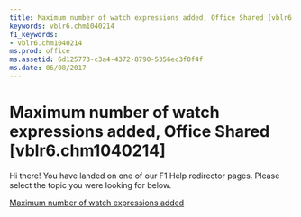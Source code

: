 ```yaml
---
title: Maximum number of watch expressions added, Office Shared [vblr6.chm1040214]
keywords: vblr6.chm1040214
f1_keywords:
- vblr6.chm1040214
ms.prod: office
ms.assetid: 6d125773-c3a4-4372-8790-5356ec3f0f4f
ms.date: 06/08/2017
---
```



# Maximum number of watch expressions added, Office Shared [vblr6.chm1040214]

Hi there! You have landed on one of our F1 Help redirector pages. Please select the topic you were looking for below.

[Maximum number of watch expressions added](http://msdn.microsoft.com/library/eab74d57-80bd-da4b-a114-8f1c7b8f2cfc%28Office.15%29.aspx)

